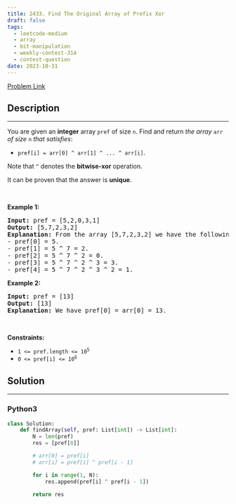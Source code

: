 ```yaml
---
title: 2433. Find The Original Array of Prefix Xor
draft: false
tags: 
  - leetcode-medium
  - array
  - bit-manipulation
  - weekly-contest-314
  - contest-question
date: 2023-10-31
---
```


[Problem Link](https://leetcode.com/problems/find-the-original-array-of-prefix-xor/)

## Description

---
<p>You are given an <strong>integer</strong> array <code>pref</code> of size <code>n</code>. Find and return <em>the array </em><code>arr</code><em> of size </em><code>n</code><em> that satisfies</em>:</p>

<ul>
	<li><code>pref[i] = arr[0] ^ arr[1] ^ ... ^ arr[i]</code>.</li>
</ul>

<p>Note that <code>^</code> denotes the <strong>bitwise-xor</strong> operation.</p>

<p>It can be proven that the answer is <strong>unique</strong>.</p>

<p>&nbsp;</p>
<p><strong class="example">Example 1:</strong></p>

<pre>
<strong>Input:</strong> pref = [5,2,0,3,1]
<strong>Output:</strong> [5,7,2,3,2]
<strong>Explanation:</strong> From the array [5,7,2,3,2] we have the following:
- pref[0] = 5.
- pref[1] = 5 ^ 7 = 2.
- pref[2] = 5 ^ 7 ^ 2 = 0.
- pref[3] = 5 ^ 7 ^ 2 ^ 3 = 3.
- pref[4] = 5 ^ 7 ^ 2 ^ 3 ^ 2 = 1.
</pre>

<p><strong class="example">Example 2:</strong></p>

<pre>
<strong>Input:</strong> pref = [13]
<strong>Output:</strong> [13]
<strong>Explanation:</strong> We have pref[0] = arr[0] = 13.
</pre>

<p>&nbsp;</p>
<p><strong>Constraints:</strong></p>

<ul>
	<li><code>1 &lt;= pref.length &lt;= 10<sup>5</sup></code></li>
	<li><code>0 &lt;= pref[i] &lt;= 10<sup>6</sup></code></li>
</ul>


## Solution

---
### Python3
``` py title='find-the-original-array-of-prefix-xor'
class Solution:
    def findArray(self, pref: List[int]) -> List[int]:
        N = len(pref)
        res = [pref[0]]

        # arr[0] = pref[i]
        # arr[i] = pref[i] ^ pref[i - 1]

        for i in range(1, N):
            res.append(pref[i] ^ pref[i - 1])
        
        return res
```

